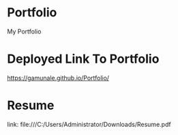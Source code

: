 # Portfolio
My Portfolio

# Deployed Link To Portfolio
https://gamunale.github.io/Portfolio/

# Resume
link: file:///C:/Users/Administrator/Downloads/Resume.pdf

